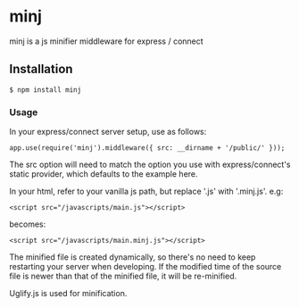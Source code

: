 # minj
	
minj is a js minifier middleware for express / connect

## Installation

	$ npm install minj

### Usage

In your express/connect server setup, use as follows:

	app.use(require('minj').middleware({ src: __dirname + '/public/' }));

The src option will need to match the option you use with express/connect's static provider, which defaults to the example here.

In your html, refer to your vanilla js path, but replace '.js' with '.minj.js'. e.g:
		
	<script src="/javascripts/main.js"></script>
		
becomes:

	<script src="/javascripts/main.minj.js"></script>

The minified file is created dynamically, so there's no need to keep restarting your server when developing. If the modified time of the source file is newer than that of the minified file, it will be re-minified.
	
Uglify.js is used for minification.

